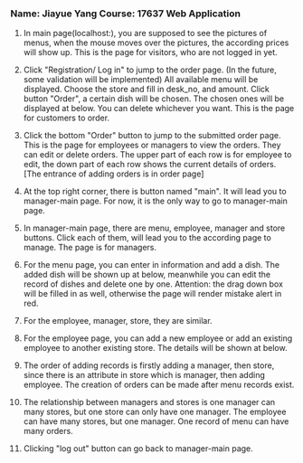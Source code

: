 ### Name: Jiayue Yang   Course: 17637 Web Application

1. In main page(localhost:), you are supposed to see the pictures of menus, when the mouse moves over the pictures, the according prices will show up. This is the page for visitors, who are not logged in yet.

2. Click "Registration/ Log in" to jump to the order page. (In the future, some validation will be implemented)
All available menu will be displayed.
Choose the store and fill in desk_no, and amount. Click button "Order", a certain dish will be chosen. The chosen ones will be displayed at below. You can delete whichever you want. This is the page for customers to order.

3. Click the bottom "Order" button to jump to the submitted order page. This is the page for employees or managers to view the orders. They can edit or delete orders. The upper part of each row is for employee to edit, the down part of each row shows the current details of orders. [The entrance of adding orders is in order page]

4. At the top right corner, there is button named "main". It will lead you to manager-main page. For now, it is the only way to go to manager-main page. 

5. In manager-main page, there are menu, employee, manager and store buttons. Click each of them, will lead you to the according page to manage. The page is for managers.

6. For the menu page, you can enter in information and add a dish. The added dish will be shown up at below, meanwhile you can edit the record of dishes and delete one by one. Attention: the drag down box will be filled in as well, otherwise the page will render mistake alert in red.

7. For the employee, manager, store, they are similar.

8. For the employee page, you can add a new employee or add an existing employee to another existing store. The details will be shown at below.

9. The order of adding records is firstly adding a manager, then store, since there is an attribute in store which is manager, then adding employee. The creation of orders can be made after menu records exist.

10. The relationship between managers and stores is one manager can many stores, but one store can only have one manager. The employee can have many stores, but one manager. One record of menu can have many orders.

11. Clicking "log out" button can go back to manager-main page.